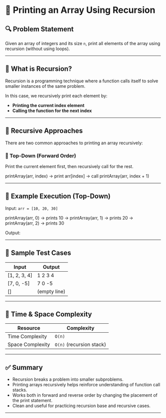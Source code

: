 # 📘 Printing an Array Using Recursion

## 🔍 Problem Statement

Given an array of integers and its size `n`, print all elements of the array using recursion (without using loops).

---

## 🧠 What is Recursion?

Recursion is a programming technique where a function calls itself to solve smaller instances of the same problem.

In this case, we recursively print each element by:
- **Printing the current index element**
- **Calling the function for the next index**

---

## 🔧 Recursive Approaches

There are two common approaches to printing an array recursively:

### 🔹 Top-Down (Forward Order)

Print the current element first, then recursively call for the rest.

printArray(arr, index)
→ print arr[index]
→ call printArray(arr, index + 1)

---

## 🔄 Example Execution (Top-Down)

Input: `arr = [10, 20, 30]`

printArray(arr, 0)
→ prints 10
→ printArray(arr, 1)
→ prints 20
→ printArray(arr, 2)
→ prints 30

Output:  

---

## 🧪 Sample Test Cases

| Input             | Output       |
|------------------|--------------|
| [1, 2, 3, 4]      | 1 2 3 4      |
| [7, 0, -5]        | 7 0 -5       |
| []                | (empty line) |

---

## 🧮 Time & Space Complexity

| Resource          | Complexity         |
|-------------------|--------------------|
| Time Complexity   | `O(n)`             |
| Space Complexity  | `O(n)` (recursion stack) |

---

## ✅ Summary

- Recursion breaks a problem into smaller subproblems.
- Printing arrays recursively helps reinforce understanding of function call stacks.
- Works both in forward and reverse order by changing the placement of the print statement.
- Clean and useful for practicing recursion base and recursive cases.

---
